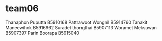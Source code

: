 # team06

Thanaphon Puputta B5910168
Pattrawoot Wongnil B5914760
Tanakit Maneewihok B5916962
Suradet  thongthai B5907113
Woramet Meksuwan B5907397
Parin Boorapa B5915040